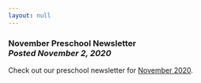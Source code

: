 ```yaml
---
layout: null
---
```


<h3 class="ui header">
  November Preschool Newsletter
  <div class="sub header">
    <i>Posted November 2, 2020</i>
  </div>
</h3>

Check out our preschool newsletter for
<a href="{{ site.baseurl }}/assets/newsletters/2020-2021/COH_November_2020_Newsletter.pdf">November 2020</a>.
